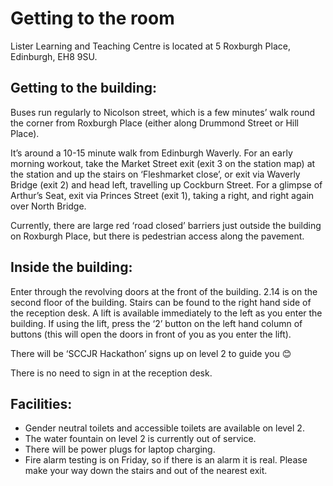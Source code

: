 # Getting to the room

Lister Learning and Teaching Centre is located at 5 Roxburgh Place, Edinburgh, EH8 9SU.

## Getting to the building:
Buses run regularly to Nicolson street, which is a few minutes’ walk round the corner from Roxburgh Place (either along Drummond Street or Hill Place).

It’s around a 10-15 minute walk from Edinburgh Waverly. For an early morning workout, take the Market Street exit (exit 3 on the station map) at the station and up the stairs on ‘Fleshmarket close’, or exit via Waverly Bridge (exit 2) and head left, travelling up Cockburn Street. For a glimpse of Arthur’s Seat, exit via Princes Street (exit 1), taking a right, and right again over North Bridge.

Currently, there are large red ‘road closed’ barriers just outside the building on Roxburgh Place, but there is pedestrian access along the pavement.

## Inside the building:

Enter through the revolving doors at the front of the building. 2.14 is on the second floor of the building. Stairs can be found to the right hand side of the reception desk. A lift is available immediately to the left as you enter the building. If using the lift, press the ‘2’ button on the left hand column of buttons (this will open the doors in front of you as you enter the lift).

There will be ‘SCCJR Hackathon’ signs up on level 2 to guide you 😊

There is no need to sign in at the reception desk.

## Facilities:

- Gender neutral toilets and accessible toilets are available on level 2.
- The water fountain on level 2 is currently out of service.
- There will be power plugs for laptop charging.
- Fire alarm testing is on Friday, so if there is an alarm it is real. Please make your way down the stairs and out of the nearest exit.
